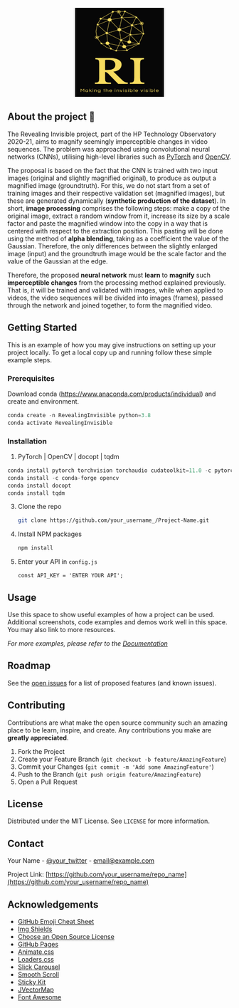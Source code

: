 



<!-- PROJECT LOGO -->

<p align="center">
    <img src="logo_RI.PNG" alt="Logo" width="200" height="200">
</p>


## About the project 🚀

<p text-align: "justify"}
  
The Revealing Invisible project, part of the  HP Technology Observatory 2020-21, aims to magnify seemingly imperceptible changes in video sequences. The problem was approached using convolutional neural networks (CNNs), utilising high-level libraries such as [PyTorch](https://pytorch.org/) and [OpenCV](https://opencv.org/).

The proposal is based on the fact that the CNN is trained with two input images (original and slightly magnified original), to produce as output a magnified image (groundtruth). For this, we do not start from a set of training images and their respective validation set (magnified images), but these are generated dynamically (**synthetic production of the dataset**). In short, **image processing** comprises the following steps: make a copy of the original image, extract a random window from it, increase its size by a scale factor and paste the magnified window into the copy in a way that is centered with respect to the extraction position. This pasting will be done using the method of **alpha blending**, taking as a coefficient the value of the Gaussian. Therefore, the only differences between the slightly enlarged image (input) and the groundtruth image would be the scale factor and the value of the Gaussian at the edge.

Therefore, the proposed **neural network** must **learn** to **magnify** such **imperceptible changes** from the processing method explained previously. That is, it will be trained and validated with images, while when applied to videos, the video sequences will be divided into images (frames), passed through the network and joined together, to form the magnified video.
</p>




<!-- GETTING STARTED -->
## Getting Started

This is an example of how you may give instructions on setting up your project locally.
To get a local copy up and running follow these simple example steps.

### Prerequisites

Download conda (https://www.anaconda.com/products/individual) and create and environment.
```python
conda create -n RevealingInvisible python=3.8
conda activate RevealingInvisible
```


### Installation

1. PyTorch | OpenCV | docopt | tqdm
```python
conda install pytorch torchvision torchaudio cudatoolkit=11.0 -c pytorch
conda install -c conda-forge opencv
conda install docopt
conda install tqdm

```
3. Clone the repo
   ```sh
   git clone https://github.com/your_username_/Project-Name.git
   ```
3. Install NPM packages
   ```sh
   npm install
   ```
4. Enter your API in `config.js`
   ```JS
   const API_KEY = 'ENTER YOUR API';
   ```



<!-- USAGE EXAMPLES -->
## Usage

Use this space to show useful examples of how a project can be used. Additional screenshots, code examples and demos work well in this space. You may also link to more resources.

_For more examples, please refer to the [Documentation](https://example.com)_



<!-- ROADMAP -->
## Roadmap

See the [open issues](https://github.com/othneildrew/Best-README-Template/issues) for a list of proposed features (and known issues).



<!-- CONTRIBUTING -->
## Contributing

Contributions are what make the open source community such an amazing place to be learn, inspire, and create. Any contributions you make are **greatly appreciated**.

1. Fork the Project
2. Create your Feature Branch (`git checkout -b feature/AmazingFeature`)
3. Commit your Changes (`git commit -m 'Add some AmazingFeature'`)
4. Push to the Branch (`git push origin feature/AmazingFeature`)
5. Open a Pull Request



<!-- LICENSE -->
## License

Distributed under the MIT License. See `LICENSE` for more information.



<!-- CONTACT -->
## Contact

Your Name - [@your_twitter](https://twitter.com/your_username) - email@example.com

Project Link: [https://github.com/your_username/repo_name](https://github.com/your_username/repo_name)



<!-- ACKNOWLEDGEMENTS -->
## Acknowledgements
* [GitHub Emoji Cheat Sheet](https://www.webpagefx.com/tools/emoji-cheat-sheet)
* [Img Shields](https://shields.io)
* [Choose an Open Source License](https://choosealicense.com)
* [GitHub Pages](https://pages.github.com)
* [Animate.css](https://daneden.github.io/animate.css)
* [Loaders.css](https://connoratherton.com/loaders)
* [Slick Carousel](https://kenwheeler.github.io/slick)
* [Smooth Scroll](https://github.com/cferdinandi/smooth-scroll)
* [Sticky Kit](http://leafo.net/sticky-kit)
* [JVectorMap](http://jvectormap.com)
* [Font Awesome](https://fontawesome.com)





<!-- MARKDOWN LINKS & IMAGES -->
<!-- https://www.markdownguide.org/basic-syntax/#reference-style-links -->
[contributors-shield]: https://img.shields.io/github/contributors/othneildrew/Best-README-Template.svg?style=for-the-badge
[contributors-url]: https://github.com/othneildrew/Best-README-Template/graphs/contributors
[forks-shield]: https://img.shields.io/github/forks/othneildrew/Best-README-Template.svg?style=for-the-badge
[forks-url]: https://github.com/othneildrew/Best-README-Template/network/members
[stars-shield]: https://img.shields.io/github/stars/othneildrew/Best-README-Template.svg?style=for-the-badge
[stars-url]: https://github.com/othneildrew/Best-README-Template/stargazers
[issues-shield]: https://img.shields.io/github/issues/othneildrew/Best-README-Template.svg?style=for-the-badge
[issues-url]: https://github.com/othneildrew/Best-README-Template/issues
[license-shield]: https://img.shields.io/github/license/othneildrew/Best-README-Template.svg?style=for-the-badge
[license-url]: https://github.com/othneildrew/Best-README-Template/blob/master/LICENSE.txt
[linkedin-shield]: https://img.shields.io/badge/-LinkedIn-black.svg?style=for-the-badge&logo=linkedin&colorB=555
[linkedin-url]: https://linkedin.com/in/othneildrew
[product-screenshot]: images/screenshot.png

